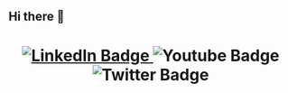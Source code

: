 ## Hi there 👋
<div id="main-wrapper">
  <header>
    <h1>
      <div id="badges">
        <a href="https://www.linkedin.com/in/dylan-bullock-726534293/">
          <img src="https://img.shields.io/badge/LinkedIn-blue?style=for-the-badge&logo=linkedin&logoColor=white" alt="LinkedIn Badge"/>
        </a>
  <img src="https://img.shields.io/badge/YouTube-red?style=for-the-badge&logo=youtube&logoColor=white" alt="Youtube Badge"/>
  <img src="https://img.shields.io/badge/Twitter-blue?style=for-the-badge&logo=twitter&logoColor=white" alt="Twitter Badge"/>
</div>
    </h1>
  </header>
</div>
<!--
**DylanBk/DylanBk** is a ✨ _special_ ✨ repository because its `README.md` (this file) appears on your GitHub profile.

Here are some ideas to get you started:

- 🔭 I’m currently working on ...
- 🌱 I’m currently learning ...
- 👯 I’m looking to collaborate on ...
- 🤔 I’m looking for help with ...
- 💬 Ask me about ...
- 📫 How to reach me: ...
- 😄 Pronouns: ...
- ⚡ Fun fact: ...
-->
